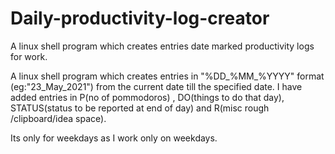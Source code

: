 # Daily-productivity-log-creator
A linux shell program which creates entries date marked productivity logs for work.


A linux shell program which creates entries in "%DD_%MM_%YYYY" format (eg:"23_May_2021") from the current date till the specified date. I have added entries in P(no of pommodoros) , DO(things to do that day), STATUS(status to be reported at end of day) and R(misc rough /clipboard/idea space).
 
Its only for weekdays as I work only on weekdays. 
